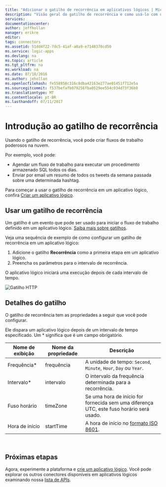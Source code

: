```yaml
---
title: "Adicionar o gatilho de recorrência em aplicativos lógicos | Microsoft Docs"
description: "Visão geral do gatilho de recorrência e como usá-lo com um aplicativo lógico do Azure."
services: 
documentationcenter: 
author: jeffhollan
manager: erikre
editor: 
tags: connectors
ms.assetid: 51dd4f22-7dc5-41af-a0a9-e7148378cd50
ms.service: logic-apps
ms.devlang: na
ms.topic: article
ms.tgt_pltfrm: na
ms.workload: na
ms.date: 07/18/2016
ms.author: jehollan
ms.openlocfilehash: fe558958c316c8dba42163e277ae01451f712e5a
ms.sourcegitcommit: f537befafb079256fba0529ee554c034d73f36b0
ms.translationtype: MT
ms.contentlocale: pt-BR
ms.lasthandoff: 07/11/2017
---
```

# <a name="get-started-with-the-recurrence-trigger"></a>Introdução ao gatilho de recorrência
Usando o gatilho de recorrência, você pode criar fluxos de trabalho poderosos na nuvem.

Por exemplo, você pode:

* Agendar um fluxo de trabalho para executar um procedimento armazenado SQL todos os dias.
* Enviar por email um resumo de todos os tweets da semana passada sobre uma determinada hashtag.

Para começar a usar o gatilho de recorrência em um aplicativo lógico, confira [Criar um aplicativo lógico](../logic-apps/logic-apps-create-a-logic-app.md).

## <a name="use-a-recurrence-trigger"></a>Usar um gatilho de recorrência
Um gatilho é um evento que pode ser usado para iniciar o fluxo de trabalho definido em um aplicativo lógico. [Saiba mais sobre gatilhos](connectors-overview.md).

Veja uma sequência de exemplo de como configurar um gatilho de recorrência em um aplicativo lógico:

1. Adicione o gatilho **Recorrência** como a primeira etapa em um aplicativo lógico.
2. Preencha os parâmetros para o intervalo de recorrência.

O aplicativo lógico iniciará uma execução depois de cada intervalo de tempo.

![Gatilho HTTP](./media/connectors-native-recurrence/using-trigger.png)

## <a name="trigger-details"></a>Detalhes do gatilho
O gatilho de recorrência tem as propriedades a seguir que você pode configurar.

Ele dispara um aplicativo lógico depois de um intervalo de tempo especificado.
Um * significa que é um campo obrigatório.

| Nome de exibição | Nome da propriedade | Descrição |
| --- | --- | --- |
| Frequência* |frequência |A unidade de tempo: `Second`, `Minute`, `Hour`, `Day` ou `Year`. |
| Intervalo* |intervalo |O intervalo da frequência determinada para a recorrência. |
| Fuso horário |timeZone |Se uma hora de início for fornecida sem uma diferença UTC, este fuso horário será usado. |
| Hora de início |startTime |A hora de início no [formato ISO 8601](https://en.wikipedia.org/wiki/ISO_8601#Combined_date_and_time_representations). |

<br>

## <a name="next-steps"></a>Próximas etapas
Agora, experimente a plataforma e [crie um aplicativo lógico](../logic-apps/logic-apps-create-a-logic-app.md). Você pode explorar os outros conectores disponíveis em aplicativos lógicos examinando nossa [lista de APIs](apis-list.md).

